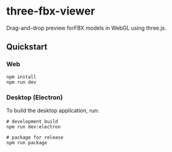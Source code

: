 # three-fbx-viewer
Drag-and-drop preview forFBX models in WebGL using three.js. 

## Quickstart

### Web

```
npm install
npm run dev
```

### Desktop (Electron)

To build the desktop application, run:

```shell
# development build
npm run dev:electron

# package for release
npm run package
```
